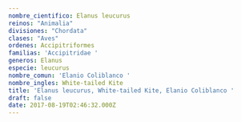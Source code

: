 ```yaml
---
nombre_cientifico: Elanus leucurus
reinos: "Animalia"
divisiones: "Chordata"
clases: "Aves"
ordenes: Accipitriformes
familias: 'Accipitridae '
generos: Elanus
especie: leucurus
nombre_comun: 'Elanio Coliblanco '
nombre_ingles: White-tailed Kite
title: 'Elanus leucurus, White-tailed Kite, Elanio Coliblanco '
draft: false
date: 2017-08-19T02:46:32.000Z
---
```


